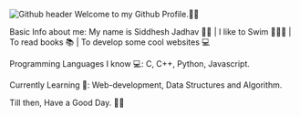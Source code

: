 ![Github header](https://user-images.githubusercontent.com/101967370/176996418-07df8118-d1a3-46e7-8b90-5e3302bc7aae.png)
Welcome to my Github Profile.🙏🏼

Basic Info about me: 
My name is Siddhesh Jadhav 🧑🏽 |
I like to Swim 🏊🏼‍♂️ |
To read books 📚  |
To develop some cool websites 💻

Programming Languages I know 💻: C, C++, Python, Javascript.

Currently Learning 🌱: Web-development, Data Structures and Algorithm.

Till then, Have a Good Day. 👍🏼
